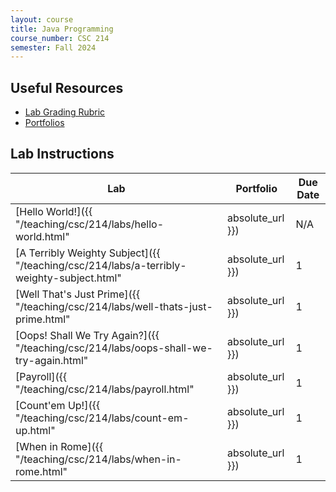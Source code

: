 ```yaml
---
layout: course
title: Java Programming
course_number: CSC 214
semester: Fall 2024
---
```


## Useful Resources

* [Lab Grading Rubric](./lab-grading-rubric.html)
* [Portfolios](./portfolios.html)

## Lab Instructions

| Lab | Portfolio | Due Date |
| --- | --------- | -------- |
| [Hello World!]({{ "/teaching/csc/214/labs/hello-world.html" | absolute_url }}) | N/A | August 25, 2024 |
| [A Terribly Weighty Subject]({{ "/teaching/csc/214/labs/a-terribly-weighty-subject.html" | absolute_url }}) | 1 | August 25, 2024 |
| [Well That's Just Prime]({{ "/teaching/csc/214/labs/well-thats-just-prime.html" | absolute_url }}) | 1 | September 1, 2024 |
| [Oops! Shall We Try Again?]({{ "/teaching/csc/214/labs/oops-shall-we-try-again.html" | absolute_url }}) | 1 | September 1, 2024 |
| [Payroll]({{ "/teaching/csc/214/labs/payroll.html" | absolute_url }}) | 1 | September 8, 2024 |
| [Count'em Up!]({{ "/teaching/csc/214/labs/count-em-up.html" | absolute_url }}) | 1 | September 15, 2024 |
| [When in Rome]({{ "/teaching/csc/214/labs/when-in-rome.html" | absolute_url }}) | 1 | TBD |
